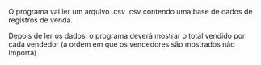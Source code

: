 O programa vai ler um arquivo .csv .csv contendo uma base de dados de registros
de venda.

Depois de ler os dados, o programa deverá mostrar o total vendido por cada vendedor
(a ordem em que os vendedores são mostrados não importa).
